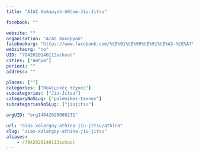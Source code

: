 ```yaml
---
title: "ΑΙΑΣ Χολαργού-Αθήνα-Jiu-Jitsu"

facebook: ""

website: ""
organisation: "ΑΙΑΣ Χολαργού"
facebookorg: "https://www.facebook.com/%CE%91%CE%99%CE%91%CE%A3-%CE%A7%CE%BF%CE%BB%CE%B1%CF%81%CE%B3%CE%BF%CF%85-1109921375726304/"
websiteorg: "no"
UID: "7042020140113school"
cities: ["Αθήνα"]
perioxi: ""
address: ""

places: [""]
categories: ["Πολεμικές τέχνες"]
subcategories: ["Jiu-Jitsu"]
categoryNoSLug: ["polemikes-texnes"]
subcategoriesNoSLug: ["jiujitsu"]

orgUID: "org14042020000231"

url: "aias-xolargoy-athina-jiu-jitsu/athina"
slug: "aias-xolargoy-athina-jiu-jitsu"
aliases:
    - /7042020140113school
---
```





